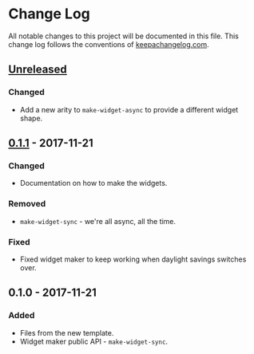# Change Log
All notable changes to this project will be documented in this file. This change log follows the conventions of [keepachangelog.com](http://keepachangelog.com/).

## [Unreleased]
### Changed
- Add a new arity to `make-widget-async` to provide a different widget shape.

## [0.1.1] - 2017-11-21
### Changed
- Documentation on how to make the widgets.

### Removed
- `make-widget-sync` - we're all async, all the time.

### Fixed
- Fixed widget maker to keep working when daylight savings switches over.

## 0.1.0 - 2017-11-21
### Added
- Files from the new template.
- Widget maker public API - `make-widget-sync`.

[Unreleased]: https://github.com/your-name/git-practice/compare/0.1.1...HEAD
[0.1.1]: https://github.com/your-name/git-practice/compare/0.1.0...0.1.1
